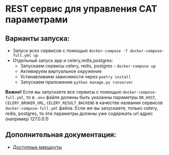 # REST сервис для управления CAT параметрами

## Варианты запуска:

- Запуск всех сервисов с помощью `docker-compose -f docker-compose-full.yml up`
- Отдельный запуск app и celery,redis,postgres:
    - Запускаем сервисы celery, redis, postgres - `docker-compose up`
    - Активируем виртуальное окружение
    - Устанавливаем зависимости через `poetry install`
    - Запускаем приложение `python manage.py runserver`

**Важно!** Если вы запускаете все сервисы с помощью `docker-compose-full.yml`, то в `.env` файле должны быть указанны
параметры `DB_HOST`, `CELERY_BROKER_URL`, `CELERY_RESULT_BACKEND` в качестве названия сервисов `docker-compose-full.yml`
файла. Если же вы запускаете, только celery, redis, postgres, то эти параметры должны уже содержать url адрес (например
127.0.0.1)

## Дополнительная документация:

- [Доступные маршруты](docs/routes.md)